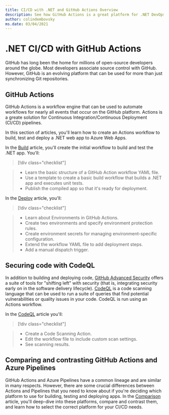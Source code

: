 ```yaml
---
title: CI/CD with .NET and GitHub Actions Overview
description: See how GitHub Actions is a great platform for .NET DevOps
author: colindembovsky
ms.date: 03/04/2021
---
```

# .NET CI/CD with GitHub Actions

GitHub has long been the home for millions of open-source developers around the globe. Most developers associate source control with GitHub. However, GitHub is an evolving platform that can be used for more than just synchronizing Git repositories.

## GitHub Actions

GitHub Actions is a workflow engine that can be used to automate workflows for nearly all events that occur on the GitHub platform. Actions is a greate solution for Continuous Integration/Continuous Deployment (CI/CD) pipelines.

In this section of articles, you'll learn how to create an Actions workflow to build, test and deploy a .NET web app to Azure Web Apps.

In the [Build](actions-build.md) article, you'll create the initial workflow to build and test the .NET app. You'll:

> [!div class="checklist"]

> * Learn the basic structure of a GitHub Action workflow YAML file.
> * Use a template to create a basic build workflow that builds a .NET app and executes unit tests.
> * Publish the compiled app so that it's ready for deployment.

In the [Deploy](actions-build.md) article, you'll:

> [!div class="checklist"]

> * Learn about Environments in GitHub Actions.
> * Create two environments and specify environment protection rules.
> * Create environment secrets for managing environment-specific configuration.
> * Extend the workflow YAML file to add deployment steps.
> * Add a manual dispatch trigger.

## Securing code with CodeQL

In addition to building and deploying code, [GitHub Advanced Security](https://docs.github.com/github/getting-started-with-github/about-github-advanced-security) offers a suite of tools for "shifting left" with security (that is, integrating security early on in the software delivery lifecycle). [CodeQL](https://codeql.github.com/docs/codeql-overview/about-codeql/) is a code scanning language that can be used to run a suite of queries that find potential vulnerabilities or quality issues in your code. CodeQL is run using an Actions workflow.

In the [CodeQL](actions-codeql.md) article you'll:

> [!div class="checklist"]

> * Create a Code Scanning Action.
> * Edit the workflow file to include custom scan settings.
> * See scanning results.

## Comparing and contrasting GitHub Actions and Azure Pipelines

GitHub Actions and Azure Pipelines have a common lineage and are similar in many respects. However, there are some crucial differences between Actions and Pipelines that you need to know about if you're deciding which platform to use for building, testing and deploying apps. In the [Comparison](actions-vs-pipelines.md) article, you'll deep-dive into these platforms, compare and contrast them, and learn how to select the correct platform for your CI/CD needs.
